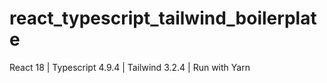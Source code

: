 # react_typescript_tailwind_boilerplate
React 18 | Typescript 4.9.4 | Tailwind 3.2.4 | Run with Yarn

